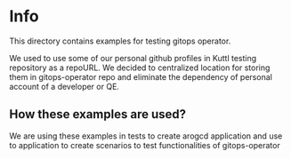 # Info

This directory contains examples for testing gitops operator.

We used to use some of our personal github profiles in Kuttl testing repository as a repoURL. We decided to centralized location for storing them in gitops-operator repo and eliminate the dependency of personal account of a developer or QE. 

## How these examples are used?

We are using these examples in tests to create arogcd application and use to application to create scenarios to test functionalities of gitops-operator

